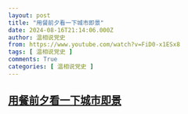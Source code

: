 ```yaml
---
layout: post
title: "用餐前夕看一下城市即景"
date: 2024-08-16T21:14:06.000Z
author: 温相说党史
from: https://www.youtube.com/watch?v=FiD0-x1ESx8
tags: [ 温相说党史 ]
comments: True
categories: [ 温相说党史 ]
---
```

<!--1723842846000-->
[用餐前夕看一下城市即景](https://www.youtube.com/watch?v=FiD0-x1ESx8)
------

<div>

</div>
